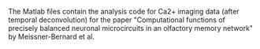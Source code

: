 The Matlab files contain the analysis code for Ca2+ imaging data (after temporal deconvolution) for the paper "Computational functions of precisely balanced neuronal microcircuits in an olfactory memory network" by Meissner-Bernard et al.
